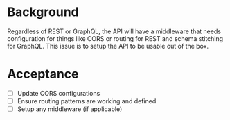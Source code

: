 # Background

Regardless of REST or GraphQL, the API will have a middleware that needs configuration for things like CORS or routing for REST and schema stitching for GraphQL. This issue is to setup the API to be usable out of the box.

# Acceptance

- [ ] Update CORS configurations
- [ ] Ensure routing patterns are working and defined
- [ ] Setup any middleware (if applicable)
